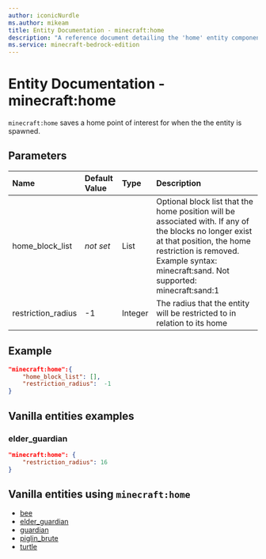 ```yaml
---
author: iconicNurdle
ms.author: mikeam
title: Entity Documentation - minecraft:home
description: "A reference document detailing the 'home' entity component"
ms.service: minecraft-bedrock-edition
---
```


# Entity Documentation - minecraft:home

`minecraft:home` saves a home point of interest for when the the entity is spawned.

## Parameters

|Name |Default Value  |Type  |Description  |
|:----------|:----------|:----------|:----------|
| home_block_list| *not set*| List| Optional block list that the home position will be associated with. If any of the blocks no longer exist at that position, the home restriction is removed. Example syntax: minecraft:sand.  Not supported: minecraft:sand:1 |
| restriction_radius| -1| Integer| The radius that the entity will be restricted to in relation to its home |

## Example

```json
"minecraft:home":{
    "home_block_list": [],
    "restriction_radius":  -1
}
```

## Vanilla entities examples

### elder_guardian

```json
"minecraft:home": {
    "restriction_radius": 16
}
```

## Vanilla entities using `minecraft:home`

- [bee](../../../../Source/VanillaBehaviorPack_Snippets/entities/bee.md)
- [elder_guardian](../../../../Source/VanillaBehaviorPack_Snippets/entities/elder_guardian.md)
- [guardian](../../../../Source/VanillaBehaviorPack_Snippets/entities/guardian.md)
- [piglin_brute](../../../../Source/VanillaBehaviorPack_Snippets/entities/piglin_brute.md)
- [turtle](../../../../Source/VanillaBehaviorPack_Snippets/entities/turtle.md)
